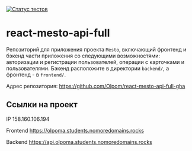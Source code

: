 [![Статус тестов](../../actions/workflows/tests.yml/badge.svg)](../../actions/workflows/tests.yml)

# react-mesto-api-full
Репозиторий для приложения проекта `Mesto`, включающий фронтенд и бэкенд части приложения со следующими возможностями: авторизации и регистрации пользователей, операции с карточками и пользователями. Бэкенд расположите в директории `backend/`, а фронтенд - в `frontend/`. 

Адрес репозитория: https://github.com/Olpom/react-mesto-api-full-gha

## Ссылки на проект

IP 158.160.106.194

Frontend https://olpoma.students.nomoredomains.rocks

Backend https://api.olpoma.students.nomoredomains.rocks